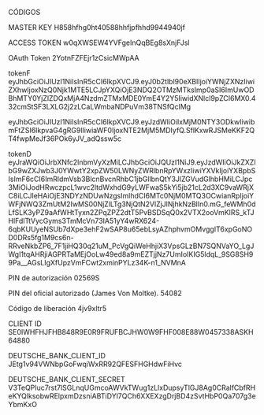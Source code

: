 CÓDIGOS

MASTER KEY
H858hfhg0ht40588hhfjpfhhd9944940jf


ACCESS TOKEN
w0qXWSEW4YVFgeInQqBEg8sXnjFJsl

OAuth Token
2YotnFZFEjr1zCsicMWpAA

tokenF
eyJhbGciOiJIUzI1NiIsInR5cCI6IkpXVCJ9.eyJ0b2tlbl90eXBlIjoiYWNjZXNzIiwiZXhwIjoxNzQ0Njk1MTE5LCJpYXQiOjE3NDQ2OTMzMTksImp0aSI6ImUwODBhMTY0YjZlZDQxMjA4NzdmZTMxMDE0YmE4Y2Y5IiwidXNlcl9pZCI6MX0.432cmStSF3LXLG2j2zLCaLWmbaNDPuVm38TNSfQclMg


eyJhbGciOiJIUzI1NiIsInR5cCI6IkpXVCJ9.eyJzdWIiOiIxMjM0NTY3ODkwIiwibmFtZSI6IkpvaG4gRG9lIiwiaWF0IjoxNTE2MjM5MDIyfQ.SflKxwRJSMeKKF2QT4fwpMeJf36POk6yJV_adQssw5c


tokenD
eyJraWQiOiJrbXNfc2lnbmVyXzMiLCJhbGciOiJQUzI1NiJ9.eyJzdWIiOiJkZXZlbG9wZXJwb3J0YWwtY2xpZW50LWNyZWRlbnRpYWxzIiwiYXVkIjoiYXBpbSIsImF6cCI6ImRldmVsb3BlcnBvcnRhbC1jbGllbnQtY3JlZGVudGlhbHMiLCJpc3MiOiJodHRwczpcL1wvc2ltdWxhdG9yLWFwaS5kYi5jb21cL2d3XC9vaWRjXC8iLCJleHAiOjE3NDYzNDUwNzgsImlhdCI6MTc0NjM0MTQ3OCwianRpIjoiYWFjNWQ3ZmUtM2IwMS00NjZlLTg3NjQtN2VlZjJlNjhkNzBlIn0.mG_feWMh0dLfSLK3yPZ9aAfWHtTyxn2ZPqZPZ2dtT5PvBSDSqQ0x2VTX2ooVmKlRS_kTJHlFdlTtVycGyms3TmMcVn73IA51yY4wRX624-6qbKUUyeNSUb7dXpe3ehF2wSAP8u65ebLsyAZhphvmOMvggIT6xpGoNOD0DRs5fg1M9cs6n-RRveNkbZP6_7F1jiHQ30q21uM_PcVgQiWeHhjiX3VpsGLzBN7SQNVaYO_LgJWgI1tqAHRjiAGPRTaMEjOoLw49ed8a9mEZTjjNz7UmIoIKIG5ldqL_9SG8SH99Pa__AGsLIgXfUpzVmFCwt2xminPYLz34K-n1_NVMnA

PIN de autorización
02569S

PIN del oficial autorizado (James Von Moltke).
54082

Código de liberación
4jv9xltr5


CLIENT ID
SE0IWHFHJFHB848R9E0R9FRUFBCJHW0W9FHF008E88W0457338ASKH64880

DEUTSCHE_BANK_CLIENT_ID
JEtg1v94VWNbpGoFwqiWxRR92QFESFHGHdwFiHvc

DEUTSCHE_BANK_CLIENT_SECRET 
V3TeQPIuc7rst7lSGLnqUGmcoAWVkTWug1zLlxDupsyTlGJ8Ag0CRalfCbfRHeKYQlksobwRElpxmDzsniABTiDYl7QCh6XXEXzgDrjBD4zSvtHbP0Qa707g3eYbmKxO




